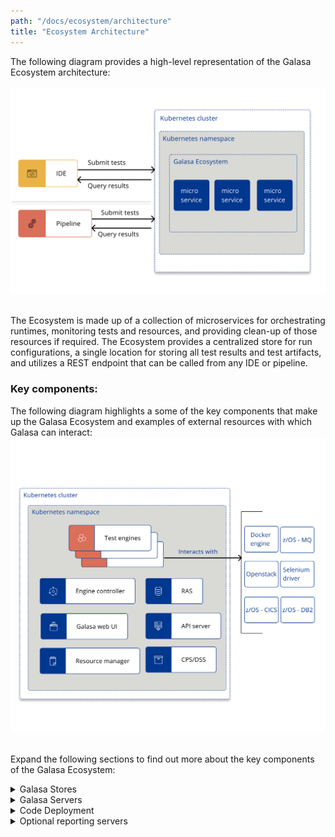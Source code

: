 ```yaml
---
path: "/docs/ecosystem/architecture"
title: "Ecosystem Architecture"
---
```


The following diagram provides a high-level representation of the Galasa Ecosystem architecture:<br><br> ![Galasa ecosystem architecture:](ecosystem-overview-new.svg)

<br>The Ecosystem is made up of a collection of microservices for orchestrating runtimes, monitoring tests and resources, and providing clean-up of those resources if required. The Ecosystem provides a centralized store for run configurations, a single location for storing all test results and test artifacts, and utilizes a REST endpoint that can be called from any IDE or pipeline. 


### Key components:

The following diagram highlights a some of the key components that make up the Galasa Ecosystem and examples of external resources with which Galasa can interact: ![Galasa ecosystem:](galasa-ecosystem-architecture-new.svg)

<br>Expand the following sections to find out more about the key components of the Galasa Ecosystem:

<details>
<summary>Galasa Stores</summary>

|                                   |                                                                                                                          |
| ------------------------------------- | :----------------------------------------------------------------------------------------------------------------------------------- |
| **Configuration Property Store**                       | The configuration property store (CPS) defines object properties, topologies, system configurations, and definitions which instruct the way in which a Galasa test runs. For example, properties for endpoints, ports and timeouts. When running in an ecosystem, all Galasa tests will use the same CPS configuration, unless any overrides are passed at submission. It is the CPS and the configurational properties that enable tests to run against multiple environments, without changing the code inside the test. *Note:* As IP addresses and ports of test machines are stored within the CPS on a users system, we recommend that hard drive encryption is turned on in the operating system where possible.        |
| **Dynamic Status Store**               | The dynamic status store (DSS) provides status information about the ecosystem and the tests that are running. The DSS is used by the resource manager and engine controller to ensure the limits that are set in the CPS configuration are not exceeded. DSS property values change dynamically as tests are run, showing the resources that are currently being used, shared or locked by a test, so that workloads can be limited to avoid throttling. When running in automation, the DSS is shared by every instance of the framework.                                                             |
| **Result Archive Store**                      | The result archive store (RAS) is a single database which stores all elements of a test, including the test results, run logs, and test artifacts. These elements can be used to help diagnose the cause of any failures encountered as a result of running a test, or to gather information about a test.  Storing all of this information in one place makes it simple for entire teams to view results.                              |
| **Credentials Store**                   | The credentials store (CREDs) securely provides the credentials, for example, password, username and personal access token that are required for a test to run in automation. The CREDs is hosted in the etcd server.    |
| **etcd**                       | The etcd server is a highly available key-value pair store which hosts the Configuration Property Store (CPS), the Dynamic Status Store (DSS) and the Credentials Store (CREDs). The etcd server stores and maintains a single, consistent source of the truth about the status of the ecosystem at any given point in time.      |
| **CouchDB**                       | This database runs inside Docker container or Kubernetes pod and contains the Result Archive Store (RAS).        |


</details>


<details>
<summary>Galasa Servers</summary>

|                                   |                                                                                                                          |
| ------------------------------------- | :----------------------------------------------------------------------------------------------------------------------------------- |
| **Engine controller**                       | The engine controller enables tests to run at scale within the ecosystem. This service is responsible for instantiating individual test engines by creating Docker containers or Kubernetes pods to manage and execute individual Galasa automation test runs. The engine controller allocates a test engine to a test submission if the required resources for the test are available. Otherwise, the test is put into a waiting state to be run at an appropriate time.        |
| **Resource Management**                       | The resource management service monitors running tests and resources that have been marked as in use. If a test case becomes stale or is ended manually, this service performs clean up actions to ensure that the resources are entered back into the pool for another test to use. This service can perform large pieces of work, including the de-provisioning of an environment.   |
| **Metrics Server**                       | The metrics server indicates the health of the ecosystem, for example, providing metrics on the number of successful test runs.        |
| **API Server**                       |  The API server acts as a central point from which to control the Galasa Ecosystem and is used by Galasa as an endpoint with which IDEs and pipelines interact for submitting tests and retrieving results. The API server hosts the bootstrap server.       |
| **Bootstrap Server**                       | The bootstrap server is part of the API server. The bootstrap is an endpoint that is provided by the API server to store the initial configuration required to instantiate a Galasa framework. When setting up the Galasa Ecosystem, the IDE must be updated to point to the bootstrap that is configured to use the ecosystem.      |
| **Galasa Web UI**                       | The Galasa Web UI is currently under construction and planned for a future release. Use the WebUI to see a dashboard overview of the current and historical health of the Galasa framework. The UI can also run, schedule or reschedule tests, be used to analyse output from failed test runs, and manage the configuration needed to customise the framework and  tests for maximum throughput, resilience and flexibility.        |
| **Dex**                       | The Galasa Ecosystem Helm chart's use of Dex is under development and is subject to change. In a future release, Dex will be used to authenticate users interacting with a Galasa Ecosystem.      |

</details>

<details>
<summary>Code Deployment</summary>

|                                   |                                                                                                                          |
| ------------------------------------- | :----------------------------------------------------------------------------------------------------------------------------------- |
| **Maven Repositories and OBRs**                       | For tests to run in the ecosystem they require compiled artifacts to be hosted in a Maven repository. The artifacts must be bundled as an OSGI bundle -  Galasa provides a Maven plug-in to create these bundles.       |
| **Nexus**                       | A Nexus server enables deployment of Maven artifacts to the ecosystem and can be used to host Docker images. If you have an alternative internal artifact repository, you can use that instead of Nexus.     |

</details>

<details>
<summary>Optional reporting servers</summary>

|                                   |                                                                                                                          |
| ------------------------------------- | :----------------------------------------------------------------------------------------------------------------------------------- |
| **Prometheus**                       | The Prometheus server scrapes and stores metrics from defined endpoints from the metrics server. These metrics provide information on the rate of  throughput of tests in the ecosystem.   |
| **Grafana**                       | A dashboard for visualizing Prometheus metrics. Data can be explored through queries and drilldown.       |
| **Elasticsearch**                       | Provides an Elastic search instance to record the results of automated test runs.        |
| **Kabana**                       | A dashboard for visualizing Elasticsearch metrics. Data can be explored through queries and drilldown.       |

</details>
